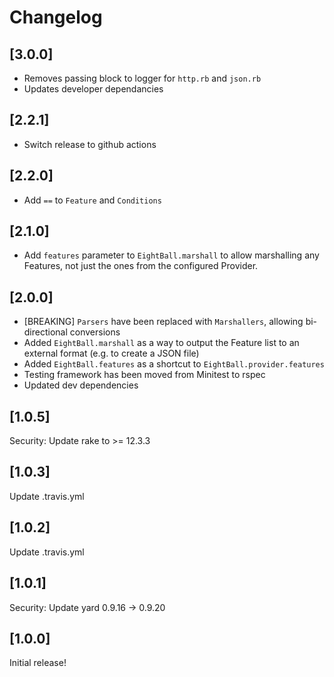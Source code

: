# Changelog

## [3.0.0]

- Removes passing block to logger for `http.rb` and `json.rb`
- Updates developer dependancies

## [2.2.1]

- Switch release to github actions

## [2.2.0]

- Add `==` to `Feature` and `Conditions`

## [2.1.0]

- Add `features` parameter to `EightBall.marshall` to allow marshalling any Features, not just the ones
   from the configured Provider.

## [2.0.0]

- [BREAKING] `Parsers` have been replaced with `Marshallers`, allowing bi-directional conversions
- Added `EightBall.marshall` as a way to output the Feature list to an external format (e.g. to create a JSON file)
- Added `EightBall.features` as a shortcut to `EightBall.provider.features`
- Testing framework has been moved from Minitest to rspec
- Updated dev dependencies

## [1.0.5]

Security: Update rake to >= 12.3.3

## [1.0.3]

Update .travis.yml

## [1.0.2]

Update .travis.yml

## [1.0.1]

Security: Update yard 0.9.16 -> 0.9.20

## [1.0.0]

Initial release!
